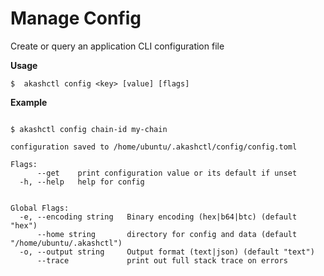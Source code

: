 # Manage Config

Create or query an application CLI configuration file

**Usage**

```shell
$  akashctl config <key> [value] [flags]
```

**Example**

```shell

$ akashctl config chain-id my-chain

configuration saved to /home/ubuntu/.akashctl/config/config.toml

```

```text
Flags:
      --get    print configuration value or its default if unset
  -h, --help   help for config


Global Flags:
  -e, --encoding string   Binary encoding (hex|b64|btc) (default "hex")
      --home string       directory for config and data (default "/home/ubuntu/.akashctl")
  -o, --output string     Output format (text|json) (default "text")
      --trace             print out full stack trace on errors

```
